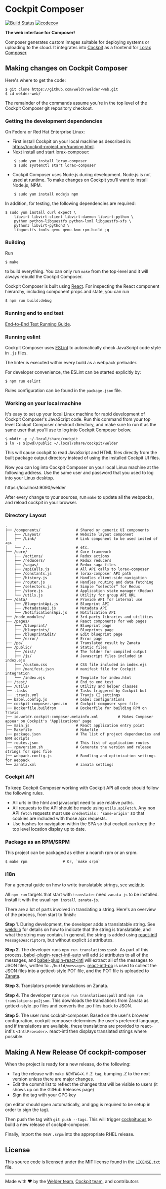 # Cockpit Composer

[![Build Status](https://travis-ci.org/weldr/welder-web.svg?branch=master)](https://travis-ci.org/weldr/welder-web)
[![codecov](https://codecov.io/gh/weldr/welder-web/branch/master/graph/badge.svg)](https://codecov.io/gh/weldr/welder-web)

**The web interface for Composer!**

Composer generates custom images suitable for deploying systems or uploading to the cloud. It integrates into [Cockpit](https://cockpit-project.org/) as a frontend for [Lorax Composer](https://github.com/weldr/lorax/tree/lorax-composer).

## Making changes on Cockpit Composer

Here's where to get the code:

    $ git clone https://github.com/weldr/welder-web.git
    $ cd welder-web/

The remainder of the commands assume you're in the top level of the
Cockpit Composer git repository checkout.

### Getting the development dependencies

On Fedora or Red Hat Enterprise Linux:

* First install Cockpit on your local machine as described in: https://cockpit-project.org/running.html.
* Next install and start lorax-composer:
```
    $ sudo yum install lorax-composer
    $ sudo systemctl start lorax-composer
```

* Cockpit Composer uses Node.js during development. Node.js is not used at runtime. To make changes on Cockpit you'll want to install Node.js, NPM.
```
    $ sudo yum install nodejs npm
```

In addition, for testing, the following dependencies are required:

    $ sudo yum install curl expect \
        libvirt libvirt-client libvirt-daemon libvirt-python \
        python python-libguestfs python-lxml libguestfs-xfs \
        python3 libvirt-python3 \
        libguestfs-tools qemu qemu-kvm rpm-build jq

### Building

Run

    $ make

to build everything. You can only run `make` from the top-level and it will always rebuild the Cockpit Composer.

Cockpit Composer is built using [React](https://reactjs.org/). For inspecting the React component hierarchy, including component props and state, you can run

    $ npm run build:debug

### Running end to end test

[End-to-End Test Running Guide](test/end-to-end/README.md).

### Running eslint

Cockpit Composer uses [ESLint](https://eslint.org/) to automatically check
JavaScript code style in `.js` files.

The linter is executed within every build as a webpack preloader.

For developer convenience, the ESLint can be started explicitly by:

    $ npm run eslint

Rules configuration can be found in the `package.json` file.

### Working on your local machine

It's easy to set up your local Linux machine for rapid development of Cockpit Composer's JavaScript code. Run this command from your top level Cockpit Composer checkout directory, and make sure to run it as the same user that you'll use to log into Cockpit Composer below.

    $ mkdir -p ~/.local/share/cockpit
    $ ln -s $(pwd)/public ~/.local/share/cockpit/welder

This will cause cockpit to read JavaScript and HTML files directly from the built package output directory instead of using the installed Cockpit UI files.

Now you can log into Cockpit Composer on your local Linux machine at the following address. Use the same user and password that you used to log into your Linux desktop.

https://localhost:9090/welder

After every change to your sources, run `make` to update all the webpacks, and reload cockpit in your browser.

### Directory Layout

```shell
.
├── /components/                # Shared or generic UI components
│   ├── /Layout/                # Website layout component
│   ├── /Link/                  # Link component to be used insted of <a>
│   └── /...                    # etc.
├── /core/                      # Core framework
│   ├── /actions/               # Redux actions
│   ├── /reducers/              # Redux reducers
│   ├── /sagas/                 # Redux saga files
│   ├── /apiCalls.js            # All API calls to lorax-composer
│   ├── /constants.js           # lorax-composer API path
│   ├── /history.js             # Handles client-side navigation
│   ├── /router.js              # Handles routing and data fetching
│   ├── /selectors.js           # Simple “selector” for Redux
│   ├── /store.js               # Application state manager (Redux)
│   └── /utils.js               # Utility for group API URL
├── /data/                      # Provide API for internal use
│   ├── /BlueprintApi.js        # Blueprint API
│   ├── /MetadataApi.js         # Metadata API
│   └── /NotificationsApi.js    # Notification API
├── /node_modules/              # 3rd-party libraries and utilities
├── /pages/                     # React components for web pages
│   ├── /blueprint/             # Blueprint page
│   ├── /blueprints/            # Blueprints page
│   ├── /blueprintEdit/         # Edit blueprint page
│   └── /error/                 # Error page
├── /po/                        # Translated result by Zanata
├── /public/                    # Static files
│   ├── /dist/                  # The folder for compiled output
│   ├── /js/                    # Javascript files included in index.ejs
│   ├── /custom.css             # CSS file included in index.ejs
│   ├── /manifest.json          # manifest file for Cockpit integration
│   └── /index.ejs              # Template for index.html
├── /test/                      # End to end test
├── /utils/                     # Utility and helper classes
│── .tasks                      # Tasks triggered by Cockpit bot
│── .travis.yml                 # Travis CI settings
│── babel.config.js             # babel configurations
│── cockpit-composer.spec.in    # Cockpit-composer spec file
│── Dockerfile.buildrpm         # Dockerfile for building RPM on Travis
│── io.weldr.cockpit-composer.metainfo.xml         # Makes Composer appear on Cockpit's "Applications" page
│── main.js                     # React application entry point
│── Makefile                    # Makefile
│── package.json                # The list of project dependencies and NPM scripts
│── routes.json                 # This list of application routes
│── rpmversion.sh               # Generate the version and release strings for spec file
|── webpack.config.js           # Bundling and optimization settings for Webpack
└── zanata.xml                  # zanata settings
```

### Cockpit API

To keep Cockpit Composer working with Cockpit API all code should follow the following rules.

 * All urls in the html and javascript need to use relative paths.
 * All requests to the API should be made using ```utils.apiFetch```. Any non API ```fetch``` requests
   must use ```credentials: 'same-origin'``` so that cookies are included with those ajax requests.
 * Use hashes for navigation within the SPA so that cockpit can keep the top level location display
   up to date.

### Package as an RPM/SRPM

This project can be packaged as either a noarch rpm or an srpm.

```shell
$ make rpm                # Or, `make srpm`
```

### i18n

For a general guide on how to write translatable strings, see [weldr.io](http://weldr.io/Translating-welder-web-strings/)

All `npm run` targets that start with `translate:` need `zanata-js` to be installed. Install it with the usual
`npm install zanata-js`.

There are a lot of parts involved in translating a string. Here's an overview of the process, from start to finish:

**Step 1**. During development, the developer adds a translatable string. See [weldr.io](http://weldr.io/Translating-welder-web-strings/)
for details on how to indicate that the string is translatable, and what the string may contain. In general, the string
is added using [react-intl](https://github.com/yahoo/react-intl) `MessageDescriptor`s, but without explicit `id` attributes.

**Step 2**. The developer runs `npm run translations:push`. As part of this process, [babel-plugin-react-intl-auto](https://github.com/akameco/babel-plugin-react-intl-auto)
will add `id` attributes to all of the messages, and [babel-plugin-react-intl](https://github.com/yahoo/babel-plugin-react-intl)
will extract all of the messages to JSON files, written to `./build/messages`. [react-intl-po](https://github.com/evenchange4/react-intl-po) is
used to collect the JSON files into a gettext-style POT file, and the POT file is uploaded to [Zanata](https://fedora.zanata.org/).

**Step 3**. Translators provide translations on Zanata.

**Step 4**. The developer runs `npm run translations:pull` and `npm run translations:po2json`. This downloads the translations from
Zanata as gettext-style .po files and converts the .po files back to JSON.

**Step 5**. The user runs cockpit-composer. Based on the user's browser configuration, cockpit-composer determines the user's preferred
language, and if translations are available, these translations are provided to react-intl's `<IntlProvider>`. react-intl
then displays translated strings where possible.

## Making A New Release Of cockpit-composer

When the project is ready for a new release, do the following:

 * Tag the release with `make NEWTAG=X.Y.Z tag`, bumping .Z to the next version unless there are major changes.
 * Edit the commit list to reflect the changes that will be visible to users (it shows up on the GitHub Releases page)
 * Sign the tag with your GPG key

(an editor should open automatically, and gpg is required to be setup in order to sign the tag).

Then push the tag with `git push --tags`. This will trigger
[cockpituous](https://github.com/cockpit-project/cockpituous/tree/master/release)
to build a new release of cockpit-composer.

Finally, import the new `.srpm` into the appropriate RHEL release.

## License

This source code is licensed under the MIT license found in the [`LICENSE.txt`](LICENSE.txt) file.

---
Made with ♥ by the [Welder team](https://github.com/orgs/weldr/people), [Cockpit team](https://github.com/orgs/cockpit-project/people), and contributors
